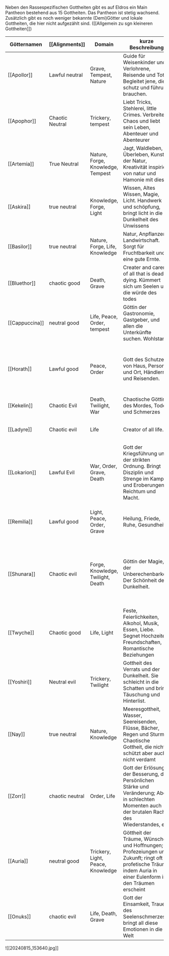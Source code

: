 Neben den Rassespezifischen Gottheiten gibt es auf Eldros ein Main Pantheon bestehend aus 15 Gottheiten. Das Pantheon ist stetig wachsend.
Zusätzlich gibt es noch weniger bekannte (Demi)Götter und lokale Gottheiten, die hier nicht aufgezählt sind. ([[Allgemein zu sgn kleineren Gottheiten]])

| Götternamen    | [[Alignments]]  | Domain                            | kurze Beschreibung                                                                                                                                           | Symbol                                                                                                                   |
| -------------- | --------------- | --------------------------------- | ------------------------------------------------------------------------------------------------------------------------------------------------------------ | ------------------------------------------------------------------------------------------------------------------------ |
| [[Apollor]]    | Lawful neutral  | Grave, Tempest, Nature            | Guide für Weisenkinder und Verlohrene, Reisende und Tote. Begleitet jene, die schutz und führung brauchen.                                                   | Waldhütte auf füßen mit Sonne dahinter                                                                                   |
| [[Apophor]]    | Chaotic Neutral | Trickery, tempest                 | Liebt Tricks, Stehlerei, little Crimes. Verbreitet Chaos und liebt sein Leben, Abenteuer und Abenteurer                                                      | Würfel mit schlangen außenrum                                                                                            |
| [[Artemia]]    | True Neutral    | Nature, Forge, Knowledge, Tempest | Jagt, Waldleben, Überleben, Kunst der Natur, Kreativität inspiriert von natur und Hamonie mit dieser                                                         | Baum mit kunstvoll verflochtener Krone                                                                                   |
| [[Askira]]     | true neutral    | Knowledge, Forge, Light           | Wissen, Altes Wissen, Magie, Licht. Handwerk und schöpfung, bringt licht in die Dunkelheit des Unwissens                                                     | offenes Buch mit flammendem schwarzen Ball                                                                               |
| [[Basilor]]    | true neutral    | Nature, Forge, Life, Knowledge    | Natur, Anpflanzen, Landwirtschaft. Sorgt für Fruchtbarkeit und eine gute Ernte.                                                                              | Schwarzes Samen mit Keimling                                                                                             |
| [[Bluethor]]   | chaotic good    | Death, Grave                      | Creater and carer of all that is dead or dying. Kümmert sich um Seelen und die würde des todes                                                               | Fallendes Blatt                                                                                                          |
| [[Cappuccina]] | neutral good    | Life, Peace, Order, tempest       | Göttin der Gastronomie, Gastgeber, und allen die Unterkünfte suchen. Wohlstand.                                                                              | Schwarzer Tropfen zwischen gefalteten Händen                                                                             |
| [[Horath]]     | Lawful good     | Peace, Order                      | Gott des Schutzes von Haus, Person und Ort, Händlern und Reisenden.                                                                                          | Schild mit schwarzem Rahmen, blauem Wasser, einer orangener Sonne und goldenen Sternen auf rot                           |
| [[Kekelin]]    | Chaotic Evil    | Death, Twilight, War              | Chaotische Göttin des Mordes, Todes und Schmerzes                                                                                                            | Geschwungener Dolch mit Auge                                                                                             |
| [[Ladyre]]     | Chaotic evil    | Life                              | Creator of all life.                                                                                                                                         | Schwarz ausgefülltes Auge mit einer Welt als Iris                                                                        |
| [[Lokarion]]   | Lawful Evil     | War, Order, Grave, Death          | Gott der Kriegsführung und der strikten Ordnung. Bringt Disziplin und Strenge im Kampf und Eroberungen. Reichtum und Macht.                                  | Rad mit Linien                                                                                                           |
| [[Remilia]]    | Lawful good     | Light, Peace, Order, Grave        | Heilung, Friede, Ruhe, Gesundheit                                                                                                                            | kleiner runde Trankflasche mit sternen darin, manchmal mit Sonne auf Label                                               |
| [[Shunara]]    | Chaotic evil    | Forge, Knowledge, Twilight, Death | Göttin der Magie, der Unberechenbarkeit, Der Schönheit der Dunkelheit.                                                                                       | Feminines Gesicht mit schwarzen Langen Wellen, zwei geschlossenen und einem Offenem Auge auf der Stirn, Sonne hinter ihr |
| [[Twyche]]     | Chaotic good    | Life, Light                       | Feste, Feierlichkeiten, Alkohol, Musik, Essen, Liebe. Segnet Hochzeiten, Freundschaften, Romantische Beziehungen                                             | goldene Lyre                                                                                                             |
| [[Yoshiri]]    | Neutral evil    | Trickery, Twilight                | Gottheit des Verrats und der Dunkelheit. Sie schleicht in die Schatten und bringt Täuschung und Hinterlist.                                                  | weiße Spirale auf weiß                                                                                                   |
| [[Nay]]        | true neutral    | Nature, Knowledge                 | Meeresgottheit, Wasser, Seereisenden, Flüsse, Bächer, Regen und Sturm. Chaotische Gottheit, die nicht schützt aber auch nicht verdamt                        | Schiff mit rotem Segel                                                                                                   |
| [[Zorr]]       | chaotic neutral | Order, Life                       | Gott der Erlösung, der Besserung, der Persönlichen Stärke und Veränderung;  Aber in schlechten Momenten auch der brutalen Rache, des Wiederstandes, etc      | Eine vernarbte Hand mit zerbrochenen Kette                                                                               |
| [[Auria]]      | neutral good    | Trickery, Light, Peace, Knowledge | Göttheit der Träume, Wünsche und Hoffnungen; Profezeiungen und Zukunft; ringt oft profetische Träume indem Auria in einer Eulenform in den Träumen erscheint | Goldene Eule                                                                                                             |
| [[Onuks]]      | chaotic evil    | Life, Death, Grave                | Gott der Einsamkeit, Trauer, des Seelenschmerzes; bringt all diese Emotionen in die Welt                                                                     | Ein Gehirn mit schwarzen Kringel                                                                                         |

![[20240815_153640.jpg]]